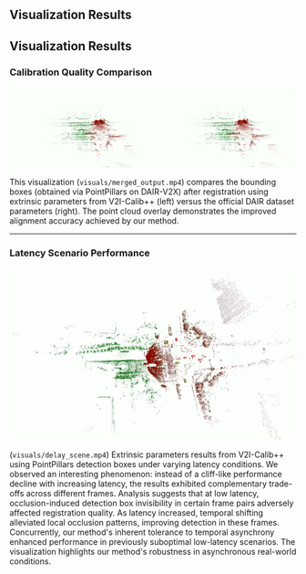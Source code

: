 ## Visualization Results

<!-- <div style="display: flex; flex-wrap: wrap; gap: 20px; margin-top: 20px;">
  <div style="flex: 1; min-width: 300px;">
    <h3>Calibration Quality Comparison</h3>
    <video controls width="100%" poster="thumbnail_merged.jpg">
      <source src="merged_output.mp4" type="video/mp4">
      Your browser does not support the video tag.
    </video>
    <p style="margin-top: 10px; font-size: 0.95rem;">
      This visualization `visuals/merged_output.mp4` compares the bounding boxes (obtained via PointPillars on DAIR-V2X) 
      after registration using extrinsic parameters from V2I-Calib++ (left) versus the 
      official DAIR dataset parameters (right). The point cloud overlay demonstrates the 
      improved alignment accuracy achieved by our method.
    </p>
  </div>
</div>
<div style="display: flex; flex-wrap: wrap; gap: 20px; margin-top: 20px;">
  <div style="flex: 1; min-width: 300px;">
    <h3>Latency Scenario Performance</h3>
    <video controls width="100%" poster="thumbnail_delay.jpg">
      <source src="delay_scene.mp4" type="video/mp4">
      Your browser does not support the video tag.
    </video>
    <p style="margin-top: 10px; font-size: 0.95rem;">
      (`visuals/delay_scene.mp4`) Extrinsic parameters results from V2I-Calib++ using PointPillars detection boxes under varying latency conditions. We observed an interesting phenomenon: instead of a cliff-like performance decline with increasing latency, the results exhibited complementary trade-offs across different frames. Analysis suggests that at low latency, occlusion-induced detection box invisibility in certain frame pairs adversely affected registration quality. As latency increased, temporal shifting alleviated local occlusion patterns, improving detection in these frames. Concurrently, our method's inherent tolerance to temporal asynchrony enhanced performance in previously suboptimal low-latency scenarios. The visualization highlights our method's robustness in asynchronous real-world conditions.
  </div>
</div> -->


## Visualization Results

### Calibration Quality Comparison

[![Calibration Quality Comparison Video](thumbnail_merged.png)](https://github.com/MassimoQu/v2i-calib/blob/main/visuals/merged_output.mp4)

This visualization (`visuals/merged_output.mp4`) compares the bounding boxes (obtained via PointPillars on DAIR-V2X) after registration using extrinsic parameters from V2I-Calib++ (left) versus the official DAIR dataset parameters (right). The point cloud overlay demonstrates the improved alignment accuracy achieved by our method.

---

### Latency Scenario Performance

[![Latency Scenario Performance Video](thumbnail_delay.png)](https://github.com/MassimoQu/v2i-calib/blob/main/visuals/delay_scene.mp4)

(`visuals/delay_scene.mp4`) Extrinsic parameters results from V2I-Calib++ using PointPillars detection boxes under varying latency conditions. We observed an interesting phenomenon: instead of a cliff-like performance decline with increasing latency, the results exhibited complementary trade-offs across different frames. Analysis suggests that at low latency, occlusion-induced detection box invisibility in certain frame pairs adversely affected registration quality. As latency increased, temporal shifting alleviated local occlusion patterns, improving detection in these frames. Concurrently, our method's inherent tolerance to temporal asynchrony enhanced performance in previously suboptimal low-latency scenarios. The visualization highlights our method's robustness in asynchronous real-world conditions.
